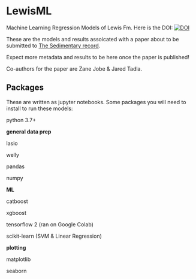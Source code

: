 # LewisML
Machine Learning Regression Models of Lewis Fm. Here is the DOI: [![DOI](https://zenodo.org/badge/340778603.svg)](https://zenodo.org/badge/latestdoi/340778603)

These are the models and results assoicated with a paper about to be submitted to [The Sedimentary record](https://thesedimentaryrecord.scholasticahq.com/issues).

Expect more metadata and results to be here once the paper is published!

Co-authors for the paper are Zane Jobe & Jared Tadla.

## Packages
These are written as jupyter notebooks. Some packages you will need to install to run these models:

python 3.7+

**general data prep**

lasio

welly

pandas

numpy

**ML**

catboost

xgboost

tensorflow 2 (ran on Google Colab)

scikit-learn (SVM & Linear Regression)

**plotting**

matplotlib

seaborn


